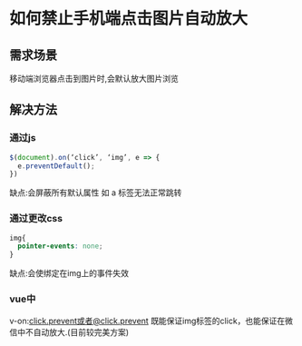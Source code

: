# 如何禁止手机端点击图片自动放大

## 需求场景

移动端浏览器点击到图片时,会默认放大图片浏览

## 解决方法

### 通过js

```js
$(document).on(‘click’, ‘img’, e => { 
  e.preventDefault(); 
}) 
```

缺点:会屏蔽所有默认属性 如 a 标签无法正常跳转

### 通过更改css

```css
img{ 
  pointer-events: none; 
} 
```

缺点:会使绑定在img上的事件失效

### vue中

v-on:click.prevent或者@click.prevent 
既能保证img标签的click，也能保证在微信中不自动放大.(目前较完美方案)